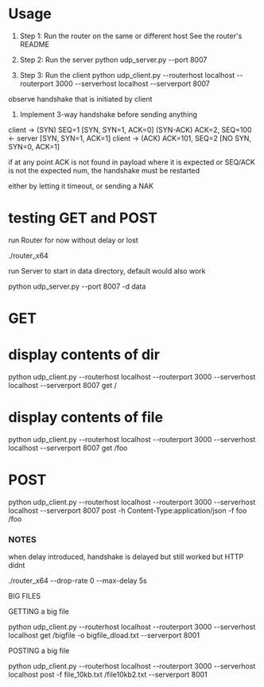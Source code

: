 # Usage

1. Step 1: Run the router on the same or different host
   See the router's README

2. Step 2: Run the server
   python udp_server.py --port 8007

3. Step 3: Run the client
   python udp_client.py --routerhost localhost --routerport 3000 --serverhost localhost --serverport 8007



observe handshake that is initiated by client   

1. Implement 3-way handshake before sending anything

client  -> (SYN) SEQ=1                                            [SYN, SYN=1, ACK=0]
            (SYN-ACK) ACK=2, SEQ=100    <- server                 [SYN, SYN=1, ACK=1]
client  -> (ACK) ACK=101, SEQ=2                                 [NO SYN, SYN=0, ACK=1]


if at any point ACK is not found in payload where it is expected
or SEQ/ACK is not the expected num,
the handshake must be restarted

either by letting it timeout, or sending a NAK


# testing GET and POST

run Router
for now without delay or lost

./router_x64



run Server to start in data directory, default would also work

python udp_server.py --port 8007 -d data

# GET

# display contents of dir
python udp_client.py --routerhost localhost --routerport 3000 --serverhost localhost --serverport 8007 get /

# display contents of file
python udp_client.py --routerhost localhost --routerport 3000 --serverhost localhost --serverport 8007 get /foo



# POST

 python udp_client.py --routerhost localhost --routerport 3000 --serverhost localhost --serverport 8007 post -h Content-Type:application/json -f foo /foo




### NOTES ####
when delay introduced, handshake is delayed but still worked
but HTTP didnt

./router_x64 --drop-rate 0 --max-delay 5s



BIG FILES


GETTING a big file

python udp_client.py --routerhost localhost --routerport 3000 --serverhost localhost get /bigfile -o bigfile_dload.txt --serverport 8001


POSTING a big file

python udp_client.py --routerhost localhost --routerport 3000 --serverhost localhost post -f file_10kb.txt /file10kb2.txt --serverport 8001